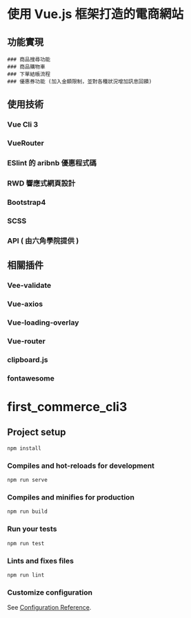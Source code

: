 # 使用 Vue.js 框架打造的電商網站

## 功能實現
```
### 商品搜尋功能
### 商品購物車
### 下單結帳流程
### 優惠券功能 (加入金額限制，並對各種狀況增加訊息回饋)
```
## 使用技術

### Vue Cli 3 
### VueRouter
### ESlint 的 aribnb 優惠程式碼
### RWD 響應式網頁設計
### Bootstrap4
### SCSS
### API ( 由六角學院提供 )

## 相關插件

### Vee-validate
### Vue-axios
### Vue-loading-overlay
### Vue-router
### clipboard.js
### fontawesome


# first_commerce_cli3

## Project setup
```
npm install
```

### Compiles and hot-reloads for development
```
npm run serve
```

### Compiles and minifies for production
```
npm run build
```

### Run your tests
```
npm run test
```

### Lints and fixes files
```
npm run lint
```

### Customize configuration
See [Configuration Reference](https://cli.vuejs.org/config/).
